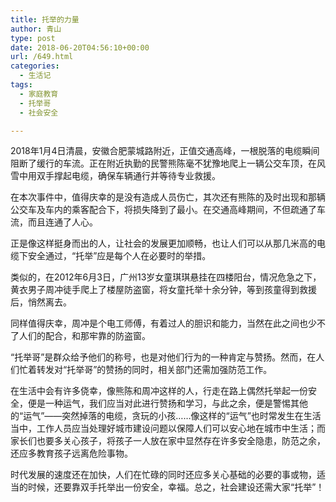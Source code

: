 ```yaml
---
title: 托举的力量
author: 青山
type: post
date: 2018-06-20T04:56:10+00:00
url: /649.html
categories:
  - 生活记
tags:
  - 家庭教育
  - 托举哥
  - 社会安全

---
```

2018年1月4日清晨，安徽合肥蒙城路附近，正值交通高峰，一根脱落的电缆瞬间阻断了缓行的车流。正在附近执勤的民警熊陈毫不犹豫地爬上一辆公交车顶，在风雪中用双手撑起电缆，确保车辆通行并等待专业救援。

在本次事件中，值得庆幸的是没有造成人员伤亡，其次还有熊陈的及时出现和那辆公交车及车内的乘客配合下，将损失降到了最小。在交通高峰期间，不但疏通了车流，而且连通了人心。

正是像这样挺身而出的人，让社会的发展更加顺畅，也让人们可以从那几米高的电缆下安全通过，“托举”应是每个人在必要时的举措。

类似的，在2012年6月3日，广州13岁女童琪琪悬挂在四楼阳台，情况危急之下，黄衣男子周冲徒手爬上了楼屋防盗窗，将女童托举十余分钟，等到孩童得到救援后，悄然离去。

同样值得庆幸，周冲是个电工师傅，有着过人的胆识和能力，当然在此之间也少不了人们的配合，和那牢靠的防盗窗。

“托举哥”是群众给予他们的称号，也是对他们行为的一种肯定与赞扬。然而，在人们忙着转发对“托举哥”的赞扬的同时，相关部门还需加强防范工作。

在生活中会有许多侥幸，像熊陈和周冲这样的人，行走在路上偶然托举起一份安全，便是一种运气，我们应当对此进行赞扬和学习，与此之余，便是警惕其他的“运气”——突然掉落的电缆，贪玩的小孩……像这样的“运气”也时常发生在生活当中，工作人员应当处理好城市建设问题以保障人们可以安心地在城市中生活；而家长们也要多关心孩子，将孩子一人放在家中显然存在许多安全隐患，防范之余，还应多教育孩子远离危险事物。

时代发展的速度还在加快，人们在忙碌的同时还应多关心基础的必要的事或物，适当的时候，还要靠双手托举出一份安全，幸福。总之，社会建设还需大家“托举”！